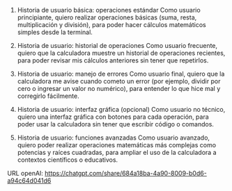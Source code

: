 1. Historia de usuario básica: operaciones estándar
Como usuario principiante,
quiero realizar operaciones básicas (suma, resta, multiplicación y división),
para poder hacer cálculos matemáticos simples desde la terminal.

2. Historia de usuario: historial de operaciones
Como usuario frecuente,
quiero que la calculadora muestre un historial de operaciones recientes,
para poder revisar mis cálculos anteriores sin tener que repetirlos.

3. Historia de usuario: manejo de errores
Como usuario final,
quiero que la calculadora me avise cuando cometo un error (por ejemplo, dividir por cero o ingresar un valor no numérico),
para entender lo que hice mal y corregirlo fácilmente.

4. Historia de usuario: interfaz gráfica (opcional)
Como usuario no técnico,
quiero una interfaz gráfica con botones para cada operación,
para poder usar la calculadora sin tener que escribir código o comandos.

5. Historia de usuario: funciones avanzadas
Como usuario avanzado,
quiero poder realizar operaciones matemáticas más complejas como potencias y raíces cuadradas,
para ampliar el uso de la calculadora a contextos científicos o educativos.

URL openAI: https://chatgpt.com/share/684a18ba-4a90-8009-b0d6-a94c64d041d6
